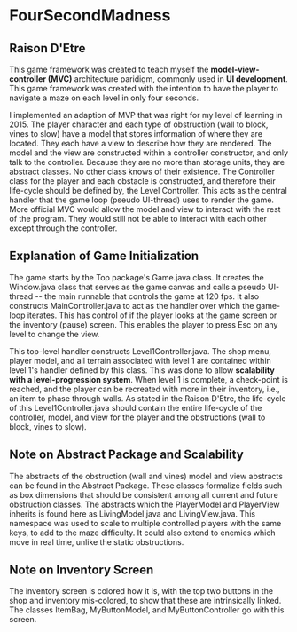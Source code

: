 # FourSecondMadness

## Raison D'Etre

This game framework was created to teach myself the **model-view-controller (MVC)** architecture paridigm, commonly used in **UI development**. This game framework was created with the intention to have the player to navigate a maze on each level in only four seconds. 

I implemented an adaption of MVP that was right for my level of learning in 2015. The player character and each type of obstruction (wall to block, vines to slow) have a model that stores information of where they are located. They each have a view to describe how they are rendered. The model and the view are constructed within a controller constructor, and only talk to the controller. Because they are no more than storage units, they are abstract classes. No other class knows of their existence. The Controller class for the player and each obstacle is constructed, and therefore their life-cycle should be defined by, the Level Controller. This acts as the central handler that the game loop (pseudo UI-thread) uses to render the game. More official MVC would allow the model and view to interact with the rest of the program. They would still not be able to interact with each other except through the controller. 

## Explanation of Game Initialization
The game starts by the Top package's Game.java class. It creates the Window.java class that serves as the game canvas and calls a pseudo UI-thread -- the main runnable that controls the game at 120 fps. It also constructs MainController.java to act as the handler over which the game-loop iterates. This has control of if the player looks at the game screen or the inventory (pause) screen. This enables the player to press Esc on any level to change the view. 

This top-level handler constructs Level1Controller.java. The shop menu, player model, and all terrain associated with level 1 are contained within level 1's handler defined by this class. This was done to allow **scalability with a level-progression system**. When level 1 is complete, a check-point is reached, and the player can be recreated with more in their inventory, i.e., an item to phase through walls. As stated in the Raison D'Etre, the life-cycle of this Level1Controller.java should contain the entire life-cycle of the controller, model, and view for the player and the obstructions (wall to block, vines to slow). 

## Note on Abstract Package and Scalability
The abstracts of the obstruction (wall and vines) model and view abstracts can be found in the Abstract Package. These classes formalize fields such as box dimensions that should be consistent among all current and future obstruction classes. The abstracts which the PlayerModel and PlayerView inherits is found here as LivingModel.java and LivingView.java. This namespace was used to scale to multiple controlled players with the same keys, to add to the maze difficulty. It could also extend to enemies which move in real time, unlike the static obstructions. 

## Note on Inventory Screen
The inventory screen is colored how it is, with the top two buttons in the shop and inventory mis-colored, to show that these are intrinsically linked. The classes ItemBag, MyButtonModel, and MyButtonController go with this screen. 
